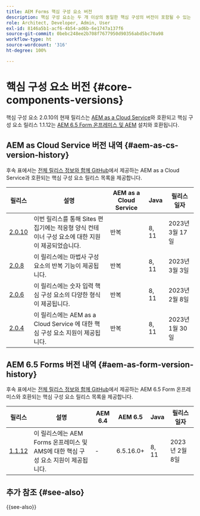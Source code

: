 ```yaml
---
title: AEM Forms 핵심 구성 요소 버전
description: 핵심 구성 요소는 두 개 이상의 동일한 핵심 구성의 버전이 포함될 수 있는 릴리스로 게시됩니다. 이 문서에서는 릴리스 및 버전의 정의와 핵심 구성 요소 및 AEM의 호환성을 이해하는 방법에 대해 설명합니다.
role: Architect, Developer, Admin, User
exl-id: 8146a5b1-acf6-4b54-ad6b-6e1747a137f6
source-git-commit: 0bebc248ee2b708f7677950d90356abd5bc70a98
workflow-type: ht
source-wordcount: '316'
ht-degree: 100%

---
```


# 핵심 구성 요소 버전 {#core-components-versions}

핵심 구성 요소 2.0.10의 현재 릴리스는 [AEM as a Cloud Service](https://experienceleague.adobe.com/docs/experience-manager-cloud-service/landing/home.html?lang=ko-KR)와 호환되고 핵심 구성 요소 릴리스 1.1.12는 [AEM 6.5 Form 온프레미스 및 AEM](https://experienceleague.adobe.com/docs/experience-manager-65/user-guide/home.html?lang=ko-KR) 설치와 호환됩니다.

## AEM as Cloud Service 버전 내역 {#aem-as-cs-version-history}

후속 표에서는 [전체 릴리스 정보와 함께 GitHub](https://github.com/adobe/aem-core-forms-components/releases)에서 제공하는 AEM as a Cloud Service과 호환되는 핵심 구성 요소 릴리스 목록을 제공합니다.

| 릴리스 | 설명 | AEM as a Cloud Service | Java | 릴리스 일자 |
|---|---|---|---|---|
| [2.0.10](https://github.com/adobe/aem-core-forms-components/releases/tag/core-forms-components-reactor-2.0.10) | 이번 릴리스를 통해 Sites 편집기에는 적응형 양식 컨테이너 구성 요소에 대한 지원이 제공되었습니다. | 반복 | 8, 11 | 2023년 3월 17일 |
| [2.0.8](https://github.com/adobe/aem-core-forms-components/releases/tag/core-forms-components-reactor-2.0.8) | 이 릴리스에는 마법사 구성 요소의 반복 기능이 제공됩니다. | 반복 | 8, 11 | 2023년 3월 3일 |
| [2.0.6](https://github.com/adobe/aem-core-forms-components/releases/tag/core-forms-components-reactor-2.0.6) | 이 릴리스에는 숫자 입력 핵심 구성 요소의 다양한 형식이 제공됩니다. | 반복 | 8, 11 | 2023년 2월 8일 |
| [2.0.4](https://github.com/adobe/aem-core-forms-components/releases/tag/core-forms-components-reactor-2.0.6) | 이 릴리스에는 AEM as a Cloud Service 에 대한 핵심 구성 요소 지원이 제공됩니다. | 반복 | 8, 11 | 2023년 1월 30일 |

## AEM 6.5 Forms 버전 내역 {#aem-as-form-version-history}

후속 표에서는 [전체 릴리스 정보와 함께 GitHub](https://github.com/adobe/aem-core-forms-components/releases/tag/core-forms-components-reactor-1.1.12)에서 제공하는 AEM 6.5 Form 온프레미스와 호환되는 핵심 구성 요소 릴리스 목록을 제공합니다.

| 릴리스 | 설명 | AEM 6.4 | AEM 6.5 | Java | 릴리스 일자 |
|---|---|---|---|---|---|
| [1.1.12](https://github.com/adobe/aem-core-forms-components/releases/tag/core-forms-components-reactor-1.1.12) | 이 릴리스에는 AEM Forms 온프레미스 및 AMS에 대한 핵심 구성 요소 지원이 제공됩니다. | - | 6.5.16.0+ | 8, 11 | 2023년 2월 8일 |

## 추가 참조 {#see-also}

{{see-also}}